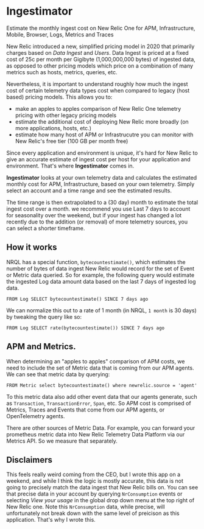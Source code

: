 # Ingestimator

Estimate the monthly ingest cost on New Relic One for APM, Infrastructure, Mobile, Browser, Logs, Metrics and Traces

New Relic introduced a new, simplified pricing model in 2020 that primarily charges based on _Data Ingest_ and 
_Users_. Data Ingest is priced at a fixed cost of 25c per month per Gigibyte (1,000,000,000 bytes) of ingested
data, as opposed to other pricing models which price on a combination of many metrics such as hosts, metrics,
queries, etc.

Nevertheless, it is important to understand roughly how much the ingest cost of certain telemetry data types
cost when compared to legacy (host based) pricing models. This allows you to:

- make an apples to apples comparison of New Relic One telemetry pricing with other legacy pricing models
- estimate the additional cost of deploying New Relic more broadly (on more applications, hosts, etc.)
- estimate how many host of APM or Infrastrucutre you can monitor with New Relic's free tier (100 GB per month free)

Since every application and environment is unique, it's hard for New Relic to give an accurate estimate
of ingest cost per host for your application and environment. That's where **Ingestimator** comes in.

**Ingestimator** looks at your own telemetry data and calculates the estimated monthly cost for APM,
Infrastructure, based on your own telemetry. Simply select an account and a time range and see the
estimated results. 

The time range is then extrapolated to a (30 day) month to estimate the total ingest cost over a month.
we recommend you use Last 7 days to account for seasonality over the weekend, but if your ingest has changed
a lot recently due to the addition (or removal) of more telemetry sources, you can select a shorter timeframe.

## How it works
NRQL has a special function, `bytecountestimate()`, which estimates the number of bytes of data ingest New Relic
would record for the set of Event or Metric data queried. So for example, the following query would estimate
the ingested Log data amount data based on the last 7 days of ingested log data.

```
FROM Log SELECT bytecountestimate() SINCE 7 days ago
```

We can normalize this out to a rate of 1 month (in NRQL, `1 month` is 30 days) by tweaking the query like so:

```
FROM Log SELECT rate(bytecountestimate()) SINCE 7 days ago
```

## APM and Metrics.
When determining an "apples to apples" comparison of APM costs, we need to include the set of Metric data
that is coming from our APM agents. We can see that metric data by querying:
```
FROM Metric select bytecountestimate() where newrelic.source = 'agent'
```


To this metric data also add other event data that our agents generate, such as `Transaction`,
`TransactionError`, `Span`, etc. So APM cost is comprised of Metrics, Traces and Events that come from our APM
agents, or OpenTelemetry agents.

There are other sources of Metric Data. For example, you can forward your prometheus metric data into New Relic
Telemetry Data Platform via our Metrics API. So we measure that separately.

## Disclaimers
This feels really weird coming from the CEO, but I wrote this app on a weekend, and while I think the logic is mostly
accurate, this data is not going to precisely match the data ingest that New Relic bills on. You can see that precise
data in your account by querying `NrConsumption` events or selecting *View your usage* in the global drop down menu at the
top right of New Relic one. Note this `NrConsumption` data, while precise, will unfortunately not break down with the same
level of preicison as this application. That's why I wrote this.